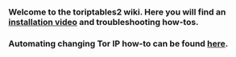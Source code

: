 ### Welcome to the toriptables2 wiki. Here you will find an [installation video](https://www.youtube.com/watch?v=3mEpnzY5ZZo&feature=youtu.be) and troubleshooting how-tos.

### Automating changing Tor IP how-to can be found [here](https://github.com/ruped24/tor_ip_switcher).
